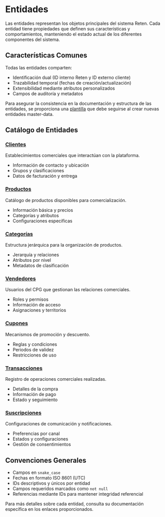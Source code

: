 # Entidades

Las entidades representan los objetos principales del sistema Reten. Cada entidad tiene propiedades que definen sus características y comportamientos, manteniendo el estado actual de los diferentes componentes del sistema.

## Características Comunes

Todas las entidades comparten:

- Identificación dual (ID interno Reten y ID externo cliente)
- Trazabilidad temporal (fechas de creación/actualización)
- Extensibilidad mediante atributos personalizados
- Campos de auditoría y metadatos

Para asegurar la consistencia en la documentación y estructura de las entidades, se proporciona una [plantilla](./_template.md) que debe seguirse al crear nuevas entidades master-data.

## Catálogo de Entidades

### [Clientes](./client/README.md)

Establecimientos comerciales que interactúan con la plataforma.

- Información de contacto y ubicación
- Grupos y clasificaciones
- Datos de facturación y entrega


### [Productos](./product/README.md)

Catálogo de productos disponibles para comercialización.

- Información básica y precios
- Categorías y atributos
- Configuraciones específicas


### [Categorías](./category/README.md)

Estructura jerárquica para la organización de productos.

- Jerarquía y relaciones
- Atributos por nivel
- Metadatos de clasificación


### [Vendedores](./seller/README.md)

Usuarios del CPG que gestionan las relaciones comerciales.

- Roles y permisos
- Información de acceso
- Asignaciones y territorios


### [Cupones](./coupon/README.md)

Mecanismos de promoción y descuento.

- Reglas y condiciones
- Periodos de validez
- Restricciones de uso


### [Transacciones](./transactions/README.md)

Registro de operaciones comerciales realizadas.

- Detalles de la compra
- Información de pago
- Estado y seguimiento


### [Suscripciones](./subscription/README.md)

Configuraciones de comunicación y notificaciones.

- Preferencias por canal
- Estados y configuraciones
- Gestión de consentimientos


## Convenciones Generales

- Campos en `snake_case`
- Fechas en formato ISO 8601 (UTC)
- IDs descriptivos y únicos por entidad
- Campos requeridos marcados como `not null`
- Referencias mediante IDs para mantener integridad referencial


Para más detalles sobre cada entidad, consulta su documentación específica en los enlaces proporcionados.